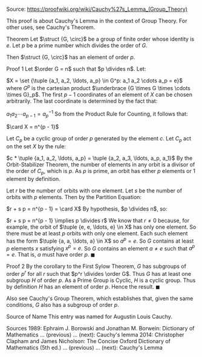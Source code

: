 # 

Source: https://proofwiki.org/wiki/Cauchy%27s_Lemma_(Group_Theory)

This proof is about Cauchy's Lemma in the context of Group Theory. For other uses, see Cauchy's Theorem.



Theorem
Let $\struct {G, \circ}$ be a group of finite order whose identity is $e$.
Let $p$ be a prime number which divides the order of $G$.

Then $\struct {G, \circ}$ has an element of order $p$.


Proof 1
Let $\order G = n$ such that $p \divides n$.
Let:

$X = \set {\tuple {a_1, a_2, \ldots, a_p} \in G^p: a_1 a_2 \cdots a_p = e}$
where $G^p$ is the cartesian product $\underbrace {G \times G \times \cdots \times G}_p$.
The first $p - 1$ coordinates of an element of $X$ can be chosen arbitrarily.
The last coordinate is determined by the fact that:

$a_1 a_2 \cdots a_{p - 1} = a_p^{-1}$
So from the Product Rule for Counting, it follows that:

$\card X = n^{p - 1}$

Let $C_p$ be a cyclic group of order $p$ generated by the element $c$.
Let $C_p$ act on the set $X$ by the rule:

$c * \tuple {a_1, a_2, \ldots, a_p} = \tuple {a_2, a_3, \ldots, a_p, a_1}$
By the Orbit-Stabilizer Theorem, the number of elements in any orbit is a divisor of the order of $C_p$, which is $p$.
As $p$ is prime, an orbit has either $p$ elements or $1$ element by definition.

Let $r$ be the number of orbits with one element.
Let $s$ be the number of orbits with $p$ elements.
Then by the Partition Equation:

$r + s p = n^{p - 1} = \card X$
By hypothesis, $p \divides n$, so:

$r + s p = n^{p - 1} \implies p \divides r$
We know that $r \ne 0$ because, for example, the orbit of $\tuple {e, e, \ldots, e} \in X$ has only one element.
So there must be at least $p$ orbits with only one element.
Each such element has the form $\tuple {a, a, \ldots, a} \in X$ so $a^p = e$.
So $G$ contains at least $p$ elements $x$ satisfying $x^p = e$.
So $G$ contains an element $a \ne e$ such that $a^p = e$.
That is, $a$ must have order $p$.
$\blacksquare$


Proof 2
By the corollary to the First Sylow Theorem, $G$ has subgroups of order $p^r$ for all $r$ such that $p^r \divides \order G$.
Thus $G$ has at least one subgroup $H$ of order $p$.
As a Prime Group is Cyclic, $H$ is a cyclic group.
Thus by definition $H$ has an element of order $p$.
Hence the result.
$\blacksquare$


Also see
Cauchy's Group Theorem, which establishes that, given the same conditions, $G$ also has a subgroup of order $p$.


Source of Name
This entry was named for Augustin Louis Cauchy.


Sources
1989: Ephraim J. Borowski and Jonathan M. Borwein: Dictionary of Mathematics ... (previous) ... (next): Cauchy's lemma
2014: Christopher Clapham and James Nicholson: The Concise Oxford Dictionary of Mathematics (5th ed.) ... (previous) ... (next): Cauchy's Lemma




